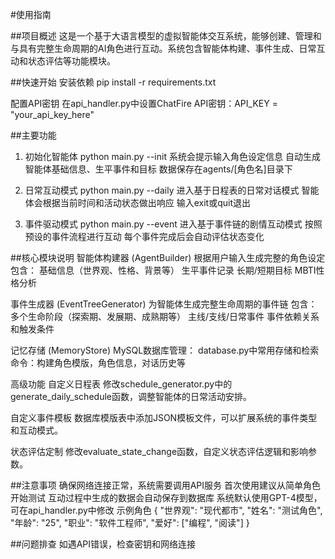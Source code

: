 #使用指南

##项目概述
这是一个基于大语言模型的虚拟智能体交互系统，能够创建、管理和与具有完整生命周期的AI角色进行互动。系统包含智能体构建、事件生成、日常互动和状态评估等功能模块。

##快速开始
安装依赖
pip install -r requirements.txt

配置API密钥
在api_handler.py中设置ChatFire API密钥：API_KEY = "your_api_key_here"

##主要功能

1. 初始化智能体  python main.py --init
   系统会提示输入角色设定信息
   自动生成智能体基础信息、生平事件和目标
   数据保存在agents/[角色名]目录下

2. 日常互动模式  python main.py --daily
   进入基于日程表的日常对话模式
   智能体会根据当前时间和活动状态做出响应
   输入exit或quit退出

3. 事件驱动模式  python main.py --event
   进入基于事件链的剧情互动模式
   按照预设的事件流程进行互动
   每个事件完成后会自动评估状态变化

   

##核心模块说明
智能体构建器 (AgentBuilder)
根据用户输入生成完整的角色设定
包含：
基础信息（世界观、性格、背景等）
生平事件记录
长期/短期目标
MBTI性格分析

事件生成器 (EventTreeGenerator)
为智能体生成完整生命周期的事件链
包含：
多个生命阶段（探索期、发展期、成熟期等）
主线/支线/日常事件
事件依赖关系和触发条件

记忆存储 (MemoryStore)
MySQL数据库管理：
database.py中常用存储和检索命令：构建角色模版，角色信息，对话历史等

高级功能
自定义日程表
修改schedule_generator.py中的generate_daily_schedule函数，调整智能体的日常活动安排。

自定义事件模板
数据库模版表中添加JSON模板文件，可以扩展系统的事件类型和互动模式。

状态评估定制
修改evaluate_state_change函数，自定义状态评估逻辑和影响参数。

##注意事项
确保网络连接正常，系统需要调用API服务
首次使用建议从简单角色开始测试
互动过程中生成的数据会自动保存到数据库
系统默认使用GPT-4模型，可在api_handler.py中修改
示例角色
{
  "世界观": "现代都市",
  "姓名": "测试角色",
  "年龄": "25",
  "职业": "软件工程师",
  "爱好": ["编程", "阅读"]
}

##问题排查
如遇API错误，检查密钥和网络连接

